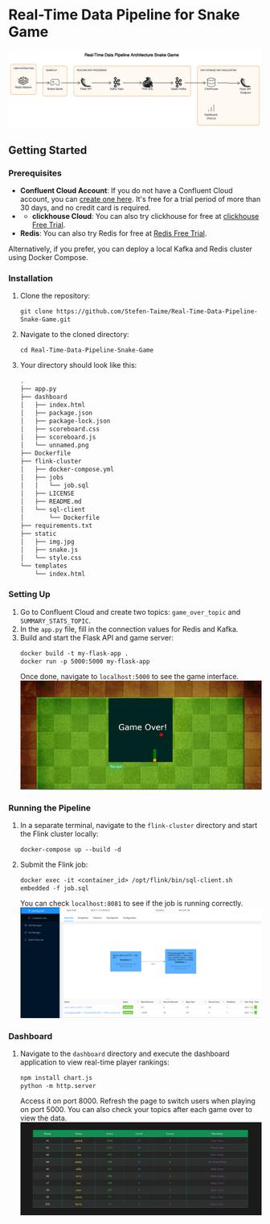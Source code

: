 # Real-Time Data Pipeline for Snake Game
![Architecture Splunk](img/game.png)

## Getting Started

### Prerequisites

- **Confluent Cloud Account**: If you do not have a Confluent Cloud account, you can [create one here](https://www.confluent.io/confluent-cloud/tryfree/). It's free for a trial period of more than 30 days, and no credit card is required.
- - **clickhouse Cloud**: You can also try clickhouse for free at [clickhouse Free Trial]([https://redis.com/try-free/](https://clickhouse.cloud/signUp?loc=doc-card-banner)).
- **Redis**: You can also try Redis for free at [Redis Free Trial](https://redis.com/try-free/).

Alternatively, if you prefer, you can deploy a local Kafka and Redis cluster using Docker Compose.

### Installation

1. Clone the repository:
   ```
   git clone https://github.com/Stefen-Taime/Real-Time-Data-Pipeline-Snake-Game.git
   ```
2. Navigate to the cloned directory:
   ```
   cd Real-Time-Data-Pipeline-Snake-Game
   ```
3. Your directory should look like this:
   ```
   .
   ├── app.py
   ├── dashboard
   │   ├── index.html
   │   ├── package.json
   │   ├── package-lock.json
   │   ├── scoreboard.css
   │   ├── scoreboard.js
   │   └── unnamed.png
   ├── Dockerfile
   ├── flink-cluster
   │   ├── docker-compose.yml
   │   ├── jobs
   │   │   └── job.sql
   │   ├── LICENSE
   │   ├── README.md
   │   └── sql-client
   │       └── Dockerfile
   ├── requirements.txt
   ├── static
   │   ├── img.jpg
   │   ├── snake.js
   │   └── style.css
   └── templates
       └── index.html
   ```

### Setting Up

1. Go to Confluent Cloud and create two topics: `game_over_topic` and `SUMMARY_STATS_TOPIC`.
2. In the `app.py` file, fill in the connection values for Redis and Kafka.
3. Build and start the Flask API and game server:
   ```
   docker build -t my-flask-app .
   docker run -p 5000:5000 my-flask-app
   ```
   Once done, navigate to `localhost:5000` to see the game interface.
   ![Architecture Splunk](img/game1.png)

### Running the Pipeline

1. In a separate terminal, navigate to the `flink-cluster` directory and start the Flink cluster locally:
   ```
   docker-compose up --build -d
   ```
2. Submit the Flink job:
   ```
   docker exec -it <container_id> /opt/flink/bin/sql-client.sh embedded -f job.sql
   ```
   You can check `localhost:8081` to see if the job is running correctly.
   ![Architecture Splunk](img/flink.png)

### Dashboard

1. Navigate to the `dashboard` directory and execute the dashboard application to view real-time player rankings:
   ```
   npm install chart.js
   python -m http.server
   ```
   Access it on port 8000. Refresh the page to switch users when playing on port 5000. You can also check your topics after each game over to view the data.
   ![Architecture Splunk](img/dashboard.png)
   

